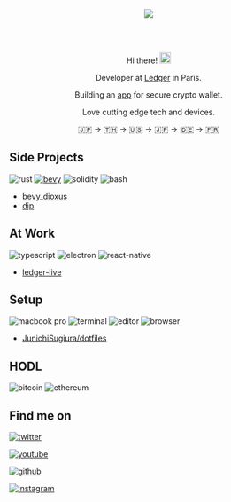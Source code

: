 <div align="center">
  <a href="https://shop.ledger.com?r=3ae057a09ca4">
    <img algin="center" src="https://www.ledger.com/wp-content/themes/ledger-v2/public/images/ledger-logo-long.svg" />
  </a>
  
  <br />  <br />
  
  <p>Hi there! <img src="https://media.giphy.com/media/hvRJCLFzcasrR4ia7z/giphy.gif" width="20px" /></p>
  
  <p>Developer at <a target="_blank" href="https://shop.ledger.com?r=3ae057a09ca4">Ledger</a> in Paris.</p>

  <p>Building an <a target="_blank" href="https://github.com/LedgerHQ/ledger-live-mobile">app</a> for secure crypto wallet.</p>
  <p>Love cutting edge tech and devices.</p>
  🇯🇵 → 🇹🇭 → 🇺🇸 → 🇯🇵 → 🇩🇪 → 🇫🇷
</div>

## Side Projects
![rust](https://img.shields.io/badge/Rust-000000?style=for-the-badge&logo=rust)
[![bevy](https://img.shields.io/badge/Bevy%20Game%20Engine-000?style=for-the-badge)](https://bevyengine.org/)
![solidity](https://img.shields.io/badge/Solidity-000?style=for-the-badge&logo=solidity)
![bash](https://img.shields.io/badge/Bash-000?style=for-the-badge&logo=gnu-bash)

- [bevy_dioxus](https://github.com/JunichiSugiura/bevy_dioxus)
- [dip](https://github.com/JunichiSugiura/dip)



## At Work
![typescript](https://img.shields.io/badge/TypeScript-000?style=for-the-badge&logo=typescript)
![electron](https://img.shields.io/badge/Electron-000?style=for-the-badge&logo=electron&logoColor=white)
![react-native](https://img.shields.io/badge/React%20Native-000?style=for-the-badge&logo=react)

- [ledger-live](https://github.com/LedgerHQ/ledger-live)


## Setup
![macbook pro](https://img.shields.io/badge/M1%20Max%20MacBook%20Pro%2014'-000000?style=for-the-badge&logo=apple)
![terminal](https://img.shields.io/badge/Alacritty-000000?style=for-the-badge&logo=alacritty)
![editor](https://img.shields.io/badge/Neovim-000000?style=for-the-badge&logo=neovim)
![browser](https://img.shields.io/badge/Brave-000000?style=for-the-badge&logo=brave)

- [JunichiSugiura/dotfiles](https://github.com/JunichiSugiura/dotfiles)

## HODL
![bitcoin](https://img.shields.io/badge/Bitcoin-000000?style=for-the-badge&logo=bitcoin)
![ethereum](https://img.shields.io/badge/Ethereum-000000?style=for-the-badge&logo=ethereum)

## Find me on

[![twitter](https://img.shields.io/badge/Twitter-000?style=for-the-badge&logo=Twitter&logoColor=1DA1F2)](https://twitter.com/JunichiSugiura)

[![youtube](https://img.shields.io/badge/YouTube-000?style=for-the-badge&logo=YouTube&logoColor=FF0000)](https://www.youtube.com/c/JunichiSugiura)

[![github](https://img.shields.io/badge/GitHub-000?style=for-the-badge&logo=GitHub&logoColor=white)](https://github.com/JunichiSugiura)

[![instagram](https://img.shields.io/badge/Instagram-000?style=for-the-badge&logo=Instagram&logoColor=E1306C)](https://www.instagram.com/junichisugiura_/)
